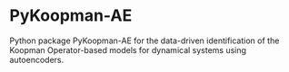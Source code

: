 # PyKoopman-AE

Python package PyKoopman-AE for the data-driven identification of the Koopman Operator-based models for dynamical systems using autoencoders.
